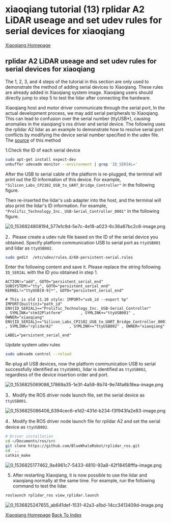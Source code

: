 # xiaoqiang tutorial (13) rplidar A2 LiDAR useage and set udev rules for serial devices for xiaoqiang<br>
[Xiaoqiang Homepage](http://www.bwbot.org/en/products/xiaoqiang-4-pro)

## rplidar A2 LiDAR useage and set udev rules for serial devices for xiaoqiang

The 1, 2, 3, and 4 steps of the tutorial in this section are only used to demonstrate the method of adding serial devices to Xiaoqiang. These rules are already added in Xiaoqiang system image.  Xiaoqiang users should directly jump to step 5 to test the lidar after connecting the hardware.

Xiaoqiang host and motor driver communicate through the serial port, In the actual development process, we may add serial peripherals to Xiaoqiang. This can lead to confusion over the serial number (ttyUSB*), causing anomalies in the xiaoqiang's ros driver and serial device. The following uses the rplidar A2 lidar as an example to demonstrate how to resolve serial port conflicts by modifying the device serial number specified in the udev file. The [source](http://wirespeed.xs4all.nl/mediawiki/index.php/Udev_rules_file_for_Arduino_boards) of this method

1.Check the ID of each serial device

```bash
sudo apt-get install expect-dev
unbuffer udevadm monitor --environment | grep 'ID_SERIAL='
```

After the USB to serial cable of the platform is re-plugged, the terminal will print out the ID information of this device. For example, `"Silicon_Labs_CP2102_USB_to_UART_Bridge_Controller"` in the following figure.

Then re-inserted the lidar's usb adapter into the host, and the terminal will also print the lidar's ID information. For example, `"Prolific_Technology_Inc._USB-Serial_Controller_0001"` in the following figure.

![0_1536824808194_577e1c9d-5e7c-4e18-a023-6c36a87bc2c6-image.png](http://community.bwbot.org/assets/uploads/files/1536824808948-577e1c9d-5e7c-4e18-a023-6c36a87bc2c6-image-resized.png) 

2．Please create a udev rule file based on the ID of the serial device you obtained. Specify platform communication USB to serial port as `ttyUSB001` and lidar as `ttyUSB002`.

```bash
sudo gedit  /etc/udev/rules.d/60-persistent-serial.rules
```

Enter the following content and save it. Please replace the string following `ID_SERIAL` with the ID you obtained in step 1.

```
ACTION!="add", GOTO="persistent_serial_end"
SUBSYSTEM!="tty", GOTO="persistent_serial_end"
KERNEL!="ttyUSB[0-9]*", GOTO="persistent_serial_end"

# This is old 11.10 style: IMPORT="usb_id --export %p"
IMPORT{builtin}="path_id"
ENV{ID_SERIAL}=="Prolific_Technology_Inc._USB-Serial_Controller"         , SYMLINK="stm32Platform"        , SYMLINK+="ttyUSB001" , OWNER="xiaoqiang"
ENV{ID_SERIAL}=="Silicon_Labs_CP2102_USB_to_UART_Bridge_Controller_0001" , SYMLINK="rplidarA2"       , SYMLINK+="ttyUSB002" , OWNER="xiaoqiang"

LABEL="persistent_serial_end"
```

Update system udev rules

```bash
sudo udevadm control --reload
```

Re-plug all USB devices, now the platform communication USB to serial successfully identified as `ttyUSB001`, lidar is identified as `ttyUSB002`, regardless of the device insertion order and port.

![0_1536825069086_17869a35-1e3f-4a58-8b74-9e74fa6b18ea-image.png](http://community.bwbot.org/assets/uploads/files/1536825069886-17869a35-1e3f-4a58-8b74-9e74fa6b18ea-image-resized.png) 

3．Modify the ROS driver node launch file, set the serial device as `ttyUSB001`.

![0_1536825086406_6394cec6-e1d2-431d-b234-f3f943fa2e83-image.png](http://community.bwbot.org/assets/uploads/files/1536825087103-6394cec6-e1d2-431d-b234-f3f943fa2e83-image-resized.png) 

4．Modify the ROS driver node launch file for rplidar A2 and set the serial device as `ttyUSB002`.

```bash
# Driver installation
cd ~/Documents/ros/src
git clone https://github.com/BlueWhaleRobot/rplidar_ros.git
cd  ..
catkin_make
```

![0_1536825177462_9a4961c7-5433-4810-93a8-42f18458fffa-image.png](http://community.bwbot.org/assets/uploads/files/1536825178266-9a4961c7-5433-4810-93a8-42f18458fffa-image-resized.png) 

5. After restarting Xiaoqiang, it is now possible to use the lidar and xiaoqiang normally at the same time. For example, run the following command to test the lidar.

```bash
roslaunch rplidar_ros view_rplidar.launch
```

![0_1536825247655_ab641def-1531-42a3-a1bd-14cc3413409d-image.png](http://community.bwbot.org/assets/uploads/files/1536825248487-ab641def-1531-42a3-a1bd-14cc3413409d-image-resized.png)

[Xiaoqiang Homepage](http://www.bwbot.org/en/products/xiaoqiang-4-pro)
[Back To Index](https://community.bwbot.org/topic/617)
